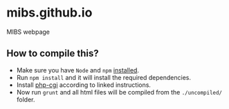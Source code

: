 # mibs.github.io
MIBS webpage

## How to compile this?

- Make sure you have `Node` and `npm` [installed](blog.teamtreehouse.com/install-node-js-npm-mac).
- Run `npm install` and it will install the required dependencies.
- Install [php-cgi](https://github.com/bezoerb/grunt-php2html#installing-php-cgi) according to linked instructions.
- Now run `grunt` and all html files will be compiled from the `./uncompiled/` folder.

